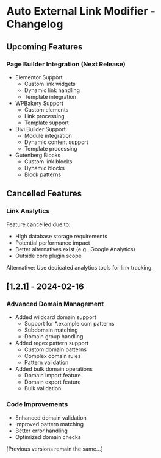 # Auto External Link Modifier - Changelog

## Upcoming Features

### Page Builder Integration (Next Release)
- Elementor Support
  - Custom link widgets
  - Dynamic link handling
  - Template integration
- WPBakery Support
  - Custom elements
  - Link processing
  - Template support
- Divi Builder Support
  - Module integration
  - Dynamic content support
  - Template processing
- Gutenberg Blocks
  - Custom link blocks
  - Dynamic blocks
  - Block patterns

## Cancelled Features

### Link Analytics
Feature cancelled due to:
- High database storage requirements
- Potential performance impact
- Better alternatives exist (e.g., Google Analytics)
- Outside core plugin scope

Alternative: Use dedicated analytics tools for link tracking.

## [1.2.1] - 2024-02-16

### Advanced Domain Management
- Added wildcard domain support
  - Support for *.example.com patterns
  - Subdomain matching
  - Domain group handling
- Added regex pattern support
  - Custom domain patterns
  - Complex domain rules
  - Pattern validation
- Added bulk domain operations
  - Domain import feature
  - Domain export feature
  - Bulk validation

### Code Improvements
- Enhanced domain validation
- Improved pattern matching
- Better error handling
- Optimized domain checks

[Previous versions remain the same...]
